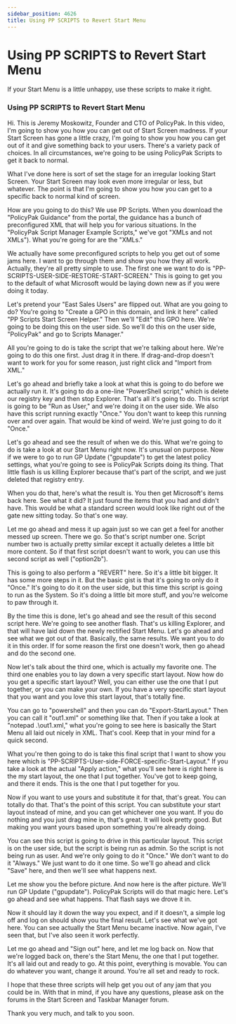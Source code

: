 ```yaml
---
sidebar_position: 4626
title: Using PP SCRIPTS to Revert Start Menu
---
```


# Using PP SCRIPTS to Revert Start Menu

If your Start Menu is a little unhappy, use these scripts to make it right.

### Using PP SCRIPTS to Revert Start Menu

Hi. This is Jeremy Moskowitz, Founder and CTO of PolicyPak. In this video, I'm going to show you how you can get out of Start Screen madness. If your Start Screen has gone a little crazy, I'm going to show you how you can get out of it and give something back to your users. There's a variety pack of choices. In all circumstances, we're going to be using PolicyPak Scripts to get it back to normal.

What I've done here is sort of set the stage for an irregular looking Start Screen. Your Start Screen may look even more irregular or less, but whatever. The point is that I'm going to show you how you can get to a specific back to normal kind of screen.

How are you going to do this? We use PP Scripts. When you download the "PolicyPak Guidance" from the portal, the guidance has a bunch of preconfigured XML that will help you for various situations. In the "PolicyPak Script Manager Example Scripts," we've got "XMLs and not XMLs"). What you're going for are the "XMLs."

We actually have some preconfigured scripts to help you get out of some jams here. I want to go through them and show you how they all work. Actually, they're all pretty simple to use. The first one we want to do is "PP-SCRIPTS-USER-SIDE-RESTORE-START-SCREEN." This is going to get you to the default of what Microsoft would be laying down new as if you were doing it today.

Let's pretend your "East Sales Users" are flipped out. What are you going to do? You're going to "Create a GPO in this domain, and link it here" called "PP Scripts Start Screen Helper." Then we'll "Edit" this GPO here. We're going to be doing this on the user side. So we'll do this on the user side, "PolicyPak" and go to Scripts Manager."

All you're going to do is take the script that we're talking about here. We're going to do this one first. Just drag it in there. If drag-and-drop doesn't want to work for you for some reason, just right click and "Import from XML."

Let's go ahead and briefly take a look at what this is going to do before we actually run it. It's going to do a one-line "PowerShell script," which is delete our registry key and then stop Explorer. That's all it's going to do. This script is going to be "Run as User," and we're doing it on the user side. We also have this script running exactly "Once." You don't want to keep this running over and over again. That would be kind of weird. We're just going to do it "Once."

Let's go ahead and see the result of when we do this. What we're going to do is take a look at our Start Menu right now. It's unusual on purpose. Now if we were to go to run GP Update ("gpupdate") to get the latest policy settings, what you're going to see is PolicyPak Scripts doing its thing. That little flash is us killing Explorer because that's part of the script, and we just deleted that registry entry.

When you do that, here's what the result is. You then get Microsoft's items back here. See what it did? It just found the items that you had and didn't have. This would be what a standard screen would look like right out of the gate new sitting today. So that's one way.

Let me go ahead and mess it up again just so we can get a feel for another messed up screen. There we go. So that's script number one. Script number two is actually pretty similar except it actually deletes a little bit more content. So if that first script doesn't want to work, you can use this second script as well ("option2b").

This is going to also perform a "REVERT" here. So it's a little bit bigger. It has some more steps in it. But the basic gist is that it's going to only do it "Once." It's going to do it on the user side, but this time this script is going to run as the System. So it's doing a little bit more stuff, and you're welcome to paw through it.

By the time this is done, let's go ahead and see the result of this second script here. We're going to see another flash. That's us killing Explorer, and that will have laid down the newly rectified Start Menu. Let's go ahead and see what we got out of that. Basically, the same results. We want you to do it in this order. If for some reason the first one doesn't work, then go ahead and do the second one.

Now let's talk about the third one, which is actually my favorite one. The third one enables you to lay down a very specific start layout. Now how do you get a specific start layout? Well, you can either use the one that I put together, or you can make your own. If you have a very specific start layout that you want and you love this start layout, that's totally fine.

You can go to "powershell" and then you can do "Export-StartLayout." Then you can call it "out1.xml" or something like that. Then if you take a look at "notepad .\out1.xml," what you're going to see here is basically the Start Menu all laid out nicely in XML. That's cool. Keep that in your mind for a quick second.

What you're then going to do is take this final script that I want to show you here which is "PP-SCRIPTS-User-side-FORCE-specific-Start-Layout." If you take a look at the actual "Apply action," what you'll see here is right here is the my start layout, the one that I put together. You've got to keep going, and there it ends. This is the one that I put together for you.

Now if you want to use yours and substitute it for that, that's great. You can totally do that. That's the point of this script. You can substitute your start layout instead of mine, and you can get whichever one you want. If you do nothing and you just drag mine in, that's great. It will look pretty good. But making you want yours based upon something you're already doing.

You can see this script is going to drive in this particular layout. This script is on the user side, but the script is being run as admin. So the script is not being run as user. And we're only going to do it "Once." We don't want to do it "Always." We just want to do it one time. So we'll go ahead and click "Save" here, and then we'll see what happens next.

Let me show you the before picture. And now here is the after picture. We'll run GP Update ("gpupdate"). PolicyPak Scripts will do that magic here. Let's go ahead and see what happens. That flash says we drove it in.

Now it should lay it down the way you expect, and if it doesn't, a simple log off and log on should show you the final result. Let's see what we've got here. You can see actually the Start Menu became inactive. Now again, I've seen that, but I've also seen it work perfectly.

Let me go ahead and "Sign out" here, and let me log back on. Now that we're logged back on, there's the Start Menu, the one that I put together. It's all laid out and ready to go. At this point, everything is movable. You can do whatever you want, change it around. You're all set and ready to rock.

I hope that these three scripts will help get you out of any jam that you could be in. With that in mind, if you have any questions, please ask on the forums in the Start Screen and Taskbar Manager forum.

Thank you very much, and talk to you soon.